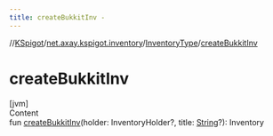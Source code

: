 ```yaml
---
title: createBukkitInv -
---
```

//[KSpigot](../../index.md)/[net.axay.kspigot.inventory](../index.md)/[InventoryType](index.md)/[createBukkitInv](create-bukkit-inv.md)



# createBukkitInv  
[jvm]  
Content  
fun [createBukkitInv](create-bukkit-inv.md)(holder: InventoryHolder?, title: [String](https://kotlinlang.org/api/latest/jvm/stdlib/kotlin/-string/index.html)?): Inventory  



